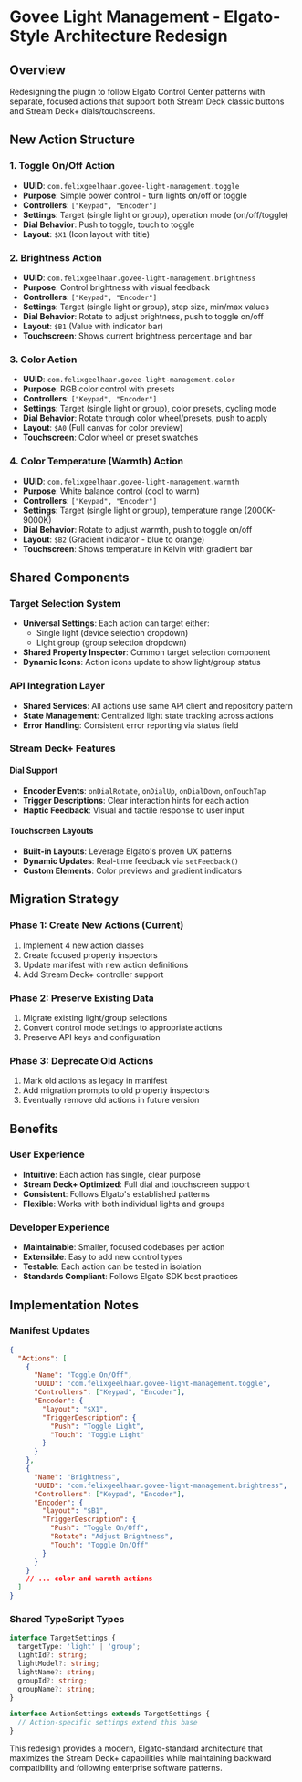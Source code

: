 # Govee Light Management - Elgato-Style Architecture Redesign

## Overview

Redesigning the plugin to follow Elgato Control Center patterns with separate, focused actions that support both Stream Deck classic buttons and Stream Deck+ dials/touchscreens.

## New Action Structure

### 1. Toggle On/Off Action
- **UUID**: `com.felixgeelhaar.govee-light-management.toggle`
- **Purpose**: Simple power control - turn lights on/off or toggle
- **Controllers**: `["Keypad", "Encoder"]`  
- **Settings**: Target (single light or group), operation mode (on/off/toggle)
- **Dial Behavior**: Push to toggle, touch to toggle
- **Layout**: `$X1` (Icon layout with title)

### 2. Brightness Action  
- **UUID**: `com.felixgeelhaar.govee-light-management.brightness`
- **Purpose**: Control brightness with visual feedback
- **Controllers**: `["Keypad", "Encoder"]`
- **Settings**: Target (single light or group), step size, min/max values
- **Dial Behavior**: Rotate to adjust brightness, push to toggle on/off
- **Layout**: `$B1` (Value with indicator bar)
- **Touchscreen**: Shows current brightness percentage and bar

### 3. Color Action
- **UUID**: `com.felixgeelhaar.govee-light-management.color`  
- **Purpose**: RGB color control with presets
- **Controllers**: `["Keypad", "Encoder"]`
- **Settings**: Target (single light or group), color presets, cycling mode
- **Dial Behavior**: Rotate through color wheel/presets, push to apply
- **Layout**: `$A0` (Full canvas for color preview)
- **Touchscreen**: Color wheel or preset swatches

### 4. Color Temperature (Warmth) Action
- **UUID**: `com.felixgeelhaar.govee-light-management.warmth`
- **Purpose**: White balance control (cool to warm)
- **Controllers**: `["Keypad", "Encoder"]`  
- **Settings**: Target (single light or group), temperature range (2000K-9000K)
- **Dial Behavior**: Rotate to adjust warmth, push to toggle on/off
- **Layout**: `$B2` (Gradient indicator - blue to orange)
- **Touchscreen**: Shows temperature in Kelvin with gradient bar

## Shared Components

### Target Selection System
- **Universal Settings**: Each action can target either:
  - Single light (device selection dropdown)
  - Light group (group selection dropdown)
- **Shared Property Inspector**: Common target selection component
- **Dynamic Icons**: Action icons update to show light/group status

### API Integration Layer
- **Shared Services**: All actions use same API client and repository pattern
- **State Management**: Centralized light state tracking across actions
- **Error Handling**: Consistent error reporting via status field

### Stream Deck+ Features

#### Dial Support
- **Encoder Events**: `onDialRotate`, `onDialUp`, `onDialDown`, `onTouchTap`
- **Trigger Descriptions**: Clear interaction hints for each action
- **Haptic Feedback**: Visual and tactile response to user input

#### Touchscreen Layouts
- **Built-in Layouts**: Leverage Elgato's proven UX patterns
- **Dynamic Updates**: Real-time feedback via `setFeedback()`
- **Custom Elements**: Color previews and gradient indicators

## Migration Strategy

### Phase 1: Create New Actions (Current)
1. Implement 4 new action classes
2. Create focused property inspectors  
3. Update manifest with new action definitions
4. Add Stream Deck+ controller support

### Phase 2: Preserve Existing Data
1. Migrate existing light/group selections
2. Convert control mode settings to appropriate actions
3. Preserve API keys and configuration

### Phase 3: Deprecate Old Actions
1. Mark old actions as legacy in manifest
2. Add migration prompts to old property inspectors
3. Eventually remove old actions in future version

## Benefits

### User Experience
- **Intuitive**: Each action has single, clear purpose
- **Stream Deck+ Optimized**: Full dial and touchscreen support
- **Consistent**: Follows Elgato's established patterns
- **Flexible**: Works with both individual lights and groups

### Developer Experience  
- **Maintainable**: Smaller, focused codebases per action
- **Extensible**: Easy to add new control types
- **Testable**: Each action can be tested in isolation
- **Standards Compliant**: Follows Elgato SDK best practices

## Implementation Notes

### Manifest Updates
```json
{
  "Actions": [
    {
      "Name": "Toggle On/Off",
      "UUID": "com.felixgeelhaar.govee-light-management.toggle",
      "Controllers": ["Keypad", "Encoder"],
      "Encoder": {
        "layout": "$X1",
        "TriggerDescription": {
          "Push": "Toggle Light",
          "Touch": "Toggle Light"
        }
      }
    },
    {
      "Name": "Brightness",  
      "UUID": "com.felixgeelhaar.govee-light-management.brightness",
      "Controllers": ["Keypad", "Encoder"],
      "Encoder": {
        "layout": "$B1",
        "TriggerDescription": {
          "Push": "Toggle On/Off",
          "Rotate": "Adjust Brightness",
          "Touch": "Toggle On/Off"
        }
      }
    }
    // ... color and warmth actions
  ]
}
```

### Shared TypeScript Types
```typescript
interface TargetSettings {
  targetType: 'light' | 'group';
  lightId?: string;
  lightModel?: string;
  lightName?: string;
  groupId?: string;
  groupName?: string;
}

interface ActionSettings extends TargetSettings {
  // Action-specific settings extend this base
}
```

This redesign provides a modern, Elgato-standard architecture that maximizes the Stream Deck+ capabilities while maintaining backward compatibility and following enterprise software patterns.